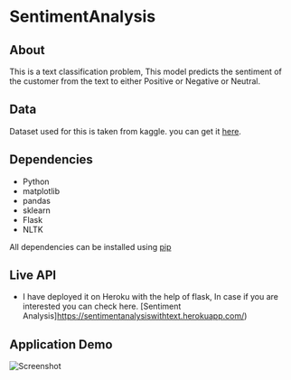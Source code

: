 # SentimentAnalysis


## About
 This is a text classification problem, This model predicts the sentiment of the customer from the text to either Positive or Negative or Neutral.
 
## Data
 Dataset used for this is taken from kaggle. you can get it [here](https://www.kaggle.com/snap/amazon-fine-food-reviews).

## Dependencies
* Python
* matplotlib
* pandas
* sklearn
* Flask
* NLTK

All dependencies can be installed using [pip](https://pip.pypa.io/en/stable/)

## Live API
* I have deployed it on Heroku with the help of flask, In case if you are interested you can check here. 
[Sentiment Analysis]https://sentimentanalysiswithtext.herokuapp.com/)

## Application Demo


![Screenshot](images/Application_gif.gif)

